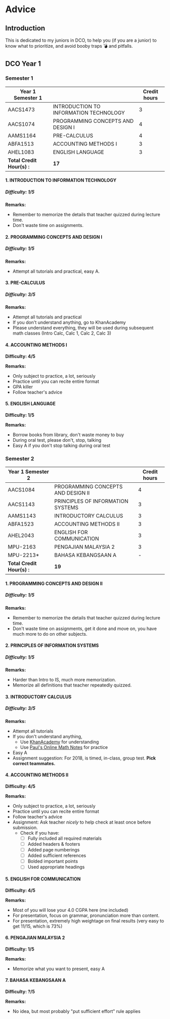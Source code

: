 # Advice

## Introduction

This is dedicated to my juniors in DCO, to help you (if you are a junior) to know what to prioritize, and avoid booby traps :bomb: and pitfalls.

## DCO Year 1

### Semester 1

| **Year 1 Semester 1**        |                                        | Credit hours |
| ---------------------------- | -------------------------------------- | ------------ |
| AACS1473                     | INTRODUCTION TO INFORMATION TECHNOLOGY | 3            |
| AACS1074                     | PROGRAMMING CONCEPTS AND DESIGN I      | 4            |
| AAMS1164                     | PRE-CALCULUS                           | 4            |
| ABFA1513                     | ACCOUNTING METHODS I                   | 3            |
| AHEL1083                     | ENGLISH LANGUAGE                       | 3            |
| **Total Credit Hour(s)   :** | **17**                                 |              |

#### 1. INTRODUCTION TO INFORMATION TECHNOLOGY

##### Difficulty: 1/5

**Remarks:** 

- Remember to memorize the details that teacher quizzed during lecture time.
- Don't waste time on assignments.

#### 2. PROGRAMMING CONCEPTS AND DESIGN I

##### Difficulty: 1/5

**Remarks:** 

- Attempt all tutorials and practical, easy A.

#### 3. PRE-CALCULUS

##### Difficulty:  3/5

**Remarks:** 

- Attempt all tutorials and practical
- If you don't understand anything, go to KhanAcademy
- Please understand everything, they will be used during subsequent math classes (Intro Calc, Calc 1, Calc 2, Calc 3)

#### 4. ACCOUNTING METHODS I

**Difficulty:  4/5**

**Remarks:**

- Only subject to practice, a lot, seriously
- Practice until you can recite entire format
- GPA killer
- Follow teacher's advice

#### 5.  ENGLISH LANGUAGE 

**Difficulty:  1/5**

**Remarks:**

- Borrow books from library, don't waste money to buy
- During oral test, please don't, stop, talking
- Easy A if you don't stop talking during oral test

### Semester 2

| **Year 1 Semester 2**        |                                    | Credit hours |
| ---------------------------- | ---------------------------------- | ------------ |
| AACS1084                     | PROGRAMMING CONCEPTS AND DESIGN II | 4            |
| AACS1143                     | PRINCIPLES OF INFORMATION SYSTEMS  | 3            |
| AAMS1143                     | INTRODUCTORY CALCULUS              | 3            |
| ABFA1523                     | ACCOUNTING METHODS II              | 3            |
| AHEL2043                     | ENGLISH FOR COMMUNICATION          | 3            |
| MPU-2163                     | PENGAJIAN MALAYSIA 2               | 3            |
| MPU-2213*                    | BAHASA KEBANGSAAN A                | -            |
| **Total Credit Hour(s)   :** | **19**                             |              |

#### 1. PROGRAMMING CONCEPTS AND DESIGN II

##### Difficulty: 1/5

**Remarks:** 

- Remember to memorize the details that teacher quizzed during lecture time.
- Don't waste time on assignments, get it done and move on, you have much more to do on other subjects.

#### 2. PRINCIPLES OF INFORMATION SYSTEMS

##### Difficulty: 1/5

**Remarks:** 

- Harder than Intro to IS, much more memorization.
- Memorize all definitions that teacher repeatedly quizzed.

#### 3. INTRODUCTORY CALCULUS

##### Difficulty:  3/5

**Remarks:** 

- Attempt all tutorials
- If you don't understand anything,
  - Use [KhanAcademy](www.khanacademy.org/) for understanding
  - Use [Paul's Online Math Notes](tutorial.math.lamar.edu/) for practice
- Easy A
- Assignment suggestion: For 2018, is timed, in-class, group test. **Pick correct teammates.**

#### 4.   ACCOUNTING METHODS II 

**Difficulty:  4/5**

**Remarks:**

- Only subject to practice, a lot, seriously
- Practice until you can recite entire format
- Follow teacher's advice
- Assignment: Ask teacher *nicely* to help check at least once before submission. 
  - Check if you have:
    - [ ] Fully included all required materials
    - [ ] Added headers & footers
    - [ ] Added page numberings
    - [ ] Added sufficient references
    - [ ] Bolded important points
    - [ ] Used appropriate headings

#### 5.    ENGLISH FOR COMMUNICATION

**Difficulty:  4/5**

**Remarks:**

- Most of you will lose your 4.0 CGPA here (me included)
- For presentation, focus on grammar, pronunciation more than content.
- For presentation, extremely high weightage on final results (very easy to get 11/15, which is 73%)

#### 6.    PENGAJIAN MALAYSIA 2

**Difficulty:  1/5**

**Remarks:**

- Memorize what you want to present, easy A

#### 7.    BAHASA KEBANGSAAN A

**Difficulty:  ?/5**

**Remarks:**

- No idea, but most probably "put sufficient effort" rule applies